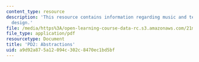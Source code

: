 ```yaml
---
content_type: resource
description: 'This resource contains information regarding music and technology: Sound
  design.'
file: /media/https%3A/open-learning-course-data-rc.s3.amazonaws.com/21m-380-music-and-technology-sound-design-spring-2016/a9d92a875a12094c302c8470ec1bd5bf_MIT21M_380S16_assn_pd2.pdf
file_type: application/pdf
resourcetype: Document
title: 'PD2: Abstractions'
uid: a9d92a87-5a12-094c-302c-8470ec1bd5bf
---
```

